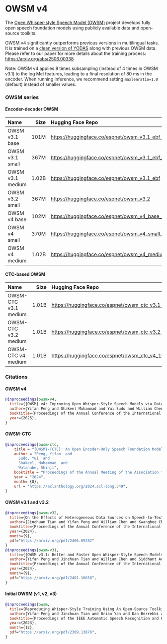 # OWSM v4

The [Open Whisper-style Speech Model (OWSM)](https://www.wavlab.org/activities/2024/owsm/) project develops fully open speech foundation models using publicly available data and open-source toolkits.

OWSM v4 significantly outperforms previous versions in multilingual tasks. It is trained on a [clean version of YODAS](https://huggingface.co/datasets/espnet/yodas_owsmv4) along with previous OWSM data. Please refer to our paper for more details about the training process: https://arxiv.org/abs/2506.00338

Note: OWSM v4 applies 8 times subsampling (instead of 4 times in OWSM v3.1) to the log Mel features, leading to a final resolution of 80 ms in the encoder.
When running inference, we recommend setting `maxlenratio=1.0` (default) instead of smaller values.


### OWSM series

#### Encoder-decoder OWSM

| Name | Size | Hugging Face Repo |
| :--- | ---: | :---------------- |
| OWSM v3.1 base | 101M | https://huggingface.co/espnet/owsm_v3.1_ebf_base |
| OWSM v3.1 small | 367M | https://huggingface.co/espnet/owsm_v3.1_ebf_small |
| OWSM v3.1 medium | 1.02B | https://huggingface.co/espnet/owsm_v3.1_ebf |
| OWSM v3.2 small | 367M | https://huggingface.co/espnet/owsm_v3.2 |
| OWSM v4 base | 102M | https://huggingface.co/espnet/owsm_v4_base_102M |
| OWSM v4 small | 370M | https://huggingface.co/espnet/owsm_v4_small_370M |
| OWSM v4 medium | 1.02B | https://huggingface.co/espnet/owsm_v4_medium_1B |


#### CTC-based OWSM

| Name | Size | Hugging Face Repo |
| :--- | ---: | :---------------- |
| OWSM-CTC v3.1 medium | 1.01B | https://huggingface.co/espnet/owsm_ctc_v3.1_1B |
| OWSM-CTC v3.2 medium | 1.01B | https://huggingface.co/espnet/owsm_ctc_v3.2_ft_1B |
| OWSM-CTC v4 medium | 1.01B | https://huggingface.co/espnet/owsm_ctc_v4_1B |



### Citations

#### OWSM v4

```BibTex
@inproceedings{owsm-v4,
  title={{OWSM} v4: Improving Open Whisper-Style Speech Models via Data Scaling and Cleaning},
  author={Yifan Peng and Shakeel Muhammad and Yui Sudo and William Chen and Jinchuan Tian and Chyi-Jiunn Lin and Shinji Watanabe},
  booktitle={Proceedings of the Annual Conference of the International Speech Communication Association (INTERSPEECH) (accepted)},
  year={2025},
}
```

#### OWSM-CTC

```BibTex
@inproceedings{owsm-ctc,
    title = "{OWSM}-{CTC}: An Open Encoder-Only Speech Foundation Model for Speech Recognition, Translation, and Language Identification",
    author = "Peng, Yifan  and
      Sudo, Yui  and
      Shakeel, Muhammad  and
      Watanabe, Shinji",
    booktitle = "Proceedings of the Annual Meeting of the Association for Computational Linguistics (ACL)",
    year = "2024",
    month= {8},
    url = "https://aclanthology.org/2024.acl-long.549",
}
```

#### OWSM v3.1 and v3.2

```BibTex
@inproceedings{owsm-v32,
  title={On the Effects of Heterogeneous Data Sources on Speech-to-Text Foundation Models},
  author={Jinchuan Tian and Yifan Peng and William Chen and Kwanghee Choi and Karen Livescu and Shinji Watanabe},
  booktitle={Proceedings of the Annual Conference of the International Speech Communication Association (INTERSPEECH)},
  year={2024},
  month={9},
  pdf="https://arxiv.org/pdf/2406.09282"
}
@inproceedings{owsm-v31,
  title={{OWSM v3.1: Better and Faster Open Whisper-Style Speech Models based on E-Branchformer}},
  author={Yifan Peng and Jinchuan Tian and William Chen and Siddhant Arora and Brian Yan and Yui Sudo and Muhammad Shakeel and Kwanghee Choi and Jiatong Shi and Xuankai Chang and Jee-weon Jung and Shinji Watanabe},
  booktitle={Proceedings of the Annual Conference of the International Speech Communication Association (INTERSPEECH)},
  year={2024},
  month={9},
  pdf="https://arxiv.org/pdf/2401.16658",
}
```

#### Initial OWSM (v1, v2, v3)

```BibTex
@inproceedings{owsm,
  title={Reproducing Whisper-Style Training Using An Open-Source Toolkit And Publicly Available Data},
  author={Yifan Peng and Jinchuan Tian and Brian Yan and Dan Berrebbi and Xuankai Chang and Xinjian Li and Jiatong Shi and Siddhant Arora and William Chen and Roshan Sharma and Wangyou Zhang and Yui Sudo and Muhammad Shakeel and Jee-weon Jung and Soumi Maiti and Shinji Watanabe},
  booktitle={Proceedings of the IEEE Automatic Speech Recognition and Understanding Workshop (ASRU)},
  year={2023},
  month={12},
  pdf="https://arxiv.org/pdf/2309.13876",
}
```